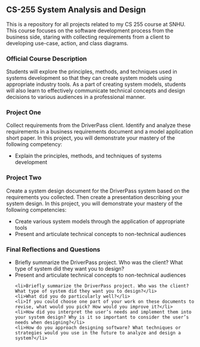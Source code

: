 <h2>CS-255 System Analysis and Design</h2>

<p>This is a repository for all projects related to my CS 255 course at SNHU. This course focuses on the software development process from the business side, staring with collecting requirements from a client to developing use-case, action, and class diagrams.</p>

<h3>Official Course Description</h3>
<p>Students will explore the principles, methods, and techniques used in systems development so that they can create system models using appropriate industry tools. As a part of creating system models, students will also learn to effectively communicate technical concepts and design decisions to various audiences in a professional manner.</p> 

<h3>Project One</h3>
<p>Collect requirements from the DriverPass client. Identify and analyze these requirements in a business requirements document and a model application short paper. In this project, you will demonstrate your mastery of the following competency:<ul><li>Explain the principles, methods, and 
techniques of systems development</li></ul> </p>

<h3>Project Two</h3>
<p>Create a system design document for the DriverPass system based on the requirements you collected. Then create a presentation describing your system design. In this project, you will demonstrate your mastery of the following competencies: 
  <ul>
    <li>Create various system models through the application of appropriate tools</li>
    <li>Present and articulate technical concepts to non-technical audiences</li>
  </ul>
</p>


<h3>Final Reflections and Questions</h3>

<p>
  
  <ul>
    <li>Briefly summarize the DriverPass project. Who was the client? What type of system did they want you to design?</li>
    <li>Present and articulate technical concepts to non-technical audiences</li>
  </ul>
  <ul>

    <li>Briefly summarize the DriverPass project. Who was the client? What type of system did they want you to design?</li>
    <li>What did you do particularly well?</li>
    <li>If you could choose one part of your work on these documents to revise, what would you pick? How would you improve it?</li>
    <li>How did you interpret the user’s needs and implement them into your system design? Why is it so important to consider the user’s needs when designing?</li>
    <li>How do you approach designing software? What techniques or strategies would you use in the future to analyze and design a system?</li>

  </ul>
</p>

